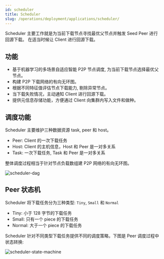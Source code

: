 ```yaml
---
id: scheduler
title: Scheduler
slug: /operations/deployment/applications/scheduler/
---
```


Scheduler 主要工作就是为当前下载节点寻找最优父节点并触发 Seed Peer 进行回源下载。
在适当时候让 Client 进行回源下载。

## 功能

- 基于机器学习的多场景自适应智能 P2P 节点调度, 为当前下载节点选择最优父节点。
- 构建 P2P 下载网络的有向无环图。
- 根据不同特征值评估节点下载能力, 剔除异常节点。
- 当下载失败情况，主动通知 Client 进行回源下载。
- 提供元信息存储功能，方便通过 Client 向集群内写入文件和做种。

## 调度功能

Scheduler 主要维护三种数据资源 task, peer 和 host。

- Peer: Client 的一次下载任务
- Host: Client 的主机信息，Host 和 Peer 是一对多关系
- Task: 一次下载任务, Task 和 Peer 是一对多关系

整体调度过程相当于针对节点负载数组建 P2P 网络的有向无环图。

![scheduler-dag](../../../resource/architecture/scheduler-dag.png)

## Peer 状态机

Scheduler 将下载任务分为三种类型: `Tiny`, `Small` 和 `Normal`

- Tiny: 小于 128 字节的下载任务
- Small: 只有一个 piece 的下载任务
- Normal: 大于一个 piece 的下载任务

Scheduler 针对不同类型下载任务提供不同的调度策略，下图是 Peer 调度过程中状态转换:

![scheduler-state-machine](../../../resource/architecture/scheduler-state-machine.jpg)
